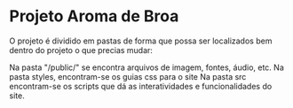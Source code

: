 # Projeto Aroma de Broa

O projeto é dividido em pastas de forma que possa ser localizados bem dentro do projeto o que precias mudar:

Na pasta "/public/" se encontra arquivos de imagem, fontes, áudio, etc.
Na pasta styles, encontram-se os guias css para o site
Na pasta src encontram-se os scripts que dá as interatividades e funcionalidades do site.